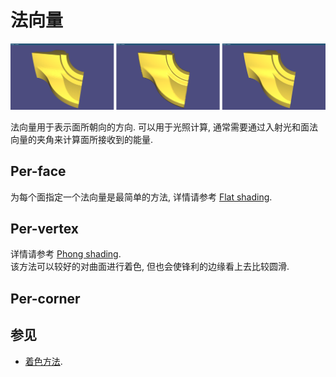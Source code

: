 # 法向量

![Normals - libigl.github.io](assets/normals.png)  

法向量用于表示面所朝向的方向. 可以用于光照计算, 通常需要通过入射光和面法向量的夹角来计算面所接收到的能量.  

## Per-face

为每个面指定一个法向量是最简单的方法, 详情请参考 [Flat shading](着色方法.md#flat-shading).  

## Per-vertex

详情请参考 [Phong shading](着色方法.md#phong-shading).  
该方法可以较好的对曲面进行着色, 但也会使锋利的边缘看上去比较圆滑.  

## Per-corner

<!-- TODO -->

## 参见

- [着色方法](着色方法.md).
